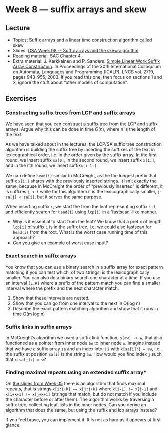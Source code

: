 # Week 8 — suffix arrays and skew

## Lecture

- Topics: Suffix arrays and a linear time construction algorithm called skew
- Slides: [GSA Week 08 -- Suffix arrays and the skew algorithm](../slides/GSA%20Week%2008%20--%20Suffix%20arrays%20skew.pdf)
- Reading material: SAC Chapter 4
- Extra material: J. Karkkainen and P. Sanders. [Simple Linear Work Suffix Array Construction](http://citeseerx.ist.psu.edu/viewdoc/summary?doi=10.1.1.125.1794). In Proceedings of the 30th International Colloquium on Automata, Languages and Programming (ICALP), LNCS vol. 2719, pages 943-955, 2003. If you read this one, then focus on sections 1 and 2, ignore the stuff about “other models of computation”.

## Exercises

### Constructing suffix trees from LCP and suffix arrays

We have seen that you can construct a suffix tree from the LCP and suffix arrays. Argue why this can be done in time $O(n)$, where n is the length of the text.

As we have talked about in the lectures, the LCP/SA suffix tree construction algorithm is building the suffix tree by inserting the suffixes of the text in lexicographical order, i.e. in the order given by the suffix array. In the first round, we insert suffix `sa[0]`, in the second round, we insert suffix `x[1:]`, and in the i’th round, we insert suffix`x[i-1:]`.

We can define `head(i)` similar to McCreight, as the the longest prefix that suffix `x[i:]` shares with the previously inserted strings. It isn’t exactly the same, because in McCreight the order of “previously inserted” is different, it is suffixes `j < i` while for this algorithm it is the lexicographically smaller, `j: sa[j] < sa[i]`, but it serves the same purpose.

When inserting suffix `i`, we start the from the leaf representing suffix `i-1`, and efficiently search for `head(i)` using `lcp[i]` in a ‘fastscan’-like manner.

- Why is it essential to start from the leaf? We know that a prefix of length `lcp[i]` of suffix `i` is in the suffix tree, i.e. we could also fastscan for `head(i)` from the root. What is the worst case running time of this approach?
- Can you give an example of worst case input?

### Exact search in suffix arrays

You know that you can use a binary search in a suffix array for exact pattern matching if you can test which, of two strings, is the lexicographically smaller. You can also do a binary search one character at a time. If you use an interval `[L,R]` where a prefix of the pattern match you can find a smaller interval where the prefix and the next character match.

1. Show that these intervals are nested.
2. Show that you can go from one interval to the next in O(log n)
3. Describe the exact pattern matching algorithm and show that it runs in time O(m log n)

### Suffix links in suffix arrays

In McCreight’s algorithm we used a suffix link function, `s(aw) -> w`, that also functioned as a pointer from inner node `aw` to inner node `w`. Imagine instead that we have a suffix array `sa` and an index into it `i` with `x[sa[i]:] = aw`, i.e., the suffix at position `sa[i]` is the string `aw`. How would you find index `j` such that `x[sa[j]:] = w`?

### Finding maximal repeats using an extended suffix array\*

On [the slides from Week 05](../slides/GSA%20Week%2005%20--%20Suffix%20trees%20applications.pdf) there is an algorithm that finds maximal repeats, that is strings `x[i:i+k] == x[j:j+k]` where `x[i-1] != x[j-1]` and `x[i+k+1] != x[j+k+1]` (strings that match, but do not match if you include the character before or after them). The algorithm works by traversing a suffix tree, collecting leaf-lists in the inner nodes. Can you derive an algorithm that does the same, but using the suffix and lcp arrays instead?

If you feel brave, you can implement it. It is not as hard as it appears at first glance.

[fasta.python]: https://classroom.github.com/a/3p-4YDEy
[fasta.go]:     https://classroom.github.com/a/w34JR9FD
[fasta.c]:      https://classroom.github.com/a/ljTlT5NO

[fastq.python]: https://classroom.github.com/a/SNorpTI9
[fastq.go]:     https://classroom.github.com/a/6jiC7ED4
[fastq.c]:      https://classroom.github.com/a/F2ywXphR

[sam.python]: https://classroom.github.com/a/bfS1ecIR
[sam.go]:     https://classroom.github.com/a/C9D3A55s
[sam.c]:      https://classroom.github.com/a/a8lzL6Nz

[cigar.python]: https://classroom.github.com/a/8IzKU7c4
[cigar.go]:     https://classroom.github.com/a/E7lgdZbX
[cigar.c]:      https://classroom.github.com/a/QZniBOMN

[border.c]:      https://classroom.github.com/a/t1bzUNuD
[border.go]:     https://classroom.github.com/a/LsL_tdES
[border.python]: https://classroom.github.com/a/a8Igh8ws

[tree.traversal.c]:      https://classroom.github.com/a/sYzQx5sn
[tree.traversal.go]:     https://classroom.github.com/a/xyKOTvu2
[tree.traversal.python]: https://classroom.github.com/a/VKJGqpFE

[radix.sort.python]: https://classroom.github.com/a/1ja1pcoM
[radix.sort.go]:     https://classroom.github.com/a/SaHPc4w7
[radix.sort.c]:      https://classroom.github.com/a/ohYQlbYy

[bwt.python]: https://classroom.github.com/a/2QD5TvYV
[bwt.go]:     https://classroom.github.com/a/vbUZjfns
[bwt.c]:      https://classroom.github.com/a/hBxQ1k2k


